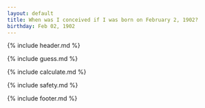 ```yaml
---
layout: default
title: When was I conceived if I was born on February 2, 1902?
birthday: Feb 02, 1902
---
```


{% include header.md %}

{% include guess.md %}

{% include calculate.md %}

{% include safety.md %}

{% include footer.md %}



